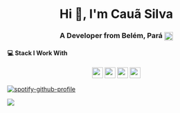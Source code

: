 <h1 align="center">Hi 👋, I'm Cauã Silva</h1>
<h3 align="center">A Developer from Belém, Pará <img src="https://www.flaticon.com/svg/static/icons/svg/3022/3022546.svg" width="20" align="center"/> </h3>

#### 💻 Stack I Work With

<p align="center">
<img src="https://img.shields.io/badge/php-8892BF.svg?&style=for-the-badge&logo=php&logoColor=white" height="25"/>
<img src="https://img.shields.io/badge/javascript-F7DF1E.svg?&style=for-the-badge&logo=javascript&logoColor=white" height="25"/>
<img src="https://img.shields.io/badge/VS%20Code-007ACC.svg?&style=for-the-badge&logo=visual-studio-code&logoColor=white" height="25"/>
<img src="https://img.shields.io/badge/opera-FF1B2D.svg?&style=for-the-badge&logo=opera&logoColor=white" height="25"/>
</p>

[![spotify-github-profile](https://spotify-github-profile.vercel.app/api/view?uid=wl43rnhctll5qwr8t91txjejd&cover_image=true&theme=default)](https://github.com/kittinan/spotify-github-profile)

<p align="center>
  <img src="https://github-readme-stats.vercel.app/api?username=csilvanp&show_icons=true&theme=gotham" width="420"/>
  <img src="https://github-readme-stats-eight-theta.vercel.app/api/top-langs/?username=csilvanp&theme=gotham&layout=compact" heigth="165"/>
</p>
